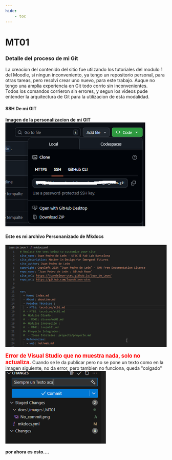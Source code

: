```yaml
---
hide:
    - toc
---
```


# MT01
### Detalle del proceso de mi Git
La creacion del contenido del sitio fue utilzando los tutoriales del modulo 1 del Moodle, si ningun inconveniento, ya tengo un repositorio personal, para otras tareas, pero resolvi crear uno nuevo, para este trabajo. Auque no tengo una amplia experiencia en Git todo corrio sin inconvenientes.<br>
Todos los comandos corrieron sin errores,  y segun los videos pude entender la arquitectura de Git para la utilizacion de esta modalidad.<br>
#### SSH De mi GIT
**Imagen de la personalizacion de mi GIT**
![](../images/MT01/ssh_git.png)

#### Este es mi archivo Personanizado de Mkdocs
![](../images/MT01/mi_mkdocs.yml.png)

<span style="color: red; font-weight: bold; font-size: larger;">Error de Visual Studio que no muestra nada, solo no actualiza.</span>
Cuando se le da publicar pero no se pone un texto como en la imagen siguiente, no da error, pero tambien no funciona, queda "colgado" <br>
![](../images/MT01/No_commit_2.png)

**por ahora es esto....**
